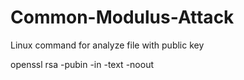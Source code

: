 # Common-Modulus-Attack
Linux command for analyze file with public key

openssl rsa -pubin -in <your file> -text -noout
